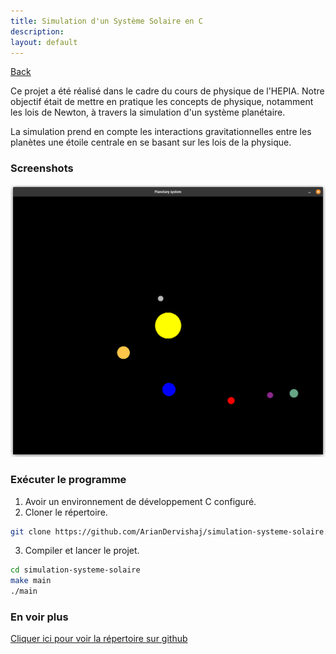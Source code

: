 ```yaml
---
title: Simulation d'un Système Solaire en C
description:
layout: default
---
```


[Back](/)

Ce projet a été réalisé dans le cadre du cours de physique de l'HEPIA.
Notre objectif était de mettre en pratique les concepts de physique, notamment les lois de Newton, à travers la simulation d'un système planétaire.

La simulation prend en compte les interactions gravitationnelles entre les planètes une étoile centrale en se basant sur les lois de la physique.

### Screenshots

![Image du système solaire](/assets/systeme-solaire/image.png)

### Exécuter le programme

1. Avoir un environnement de développement C configuré.
2. Cloner le répertoire.

```bash
git clone https://github.com/ArianDervishaj/simulation-systeme-solaire.git
```
3. Compiler et lancer le projet.

```bash
cd simulation-systeme-solaire
make main
./main
```

### En voir plus

[Cliquer ici pour voir la répertoire sur github](https://github.com/ArianDervishaj/simulation-systeme-solaire)
